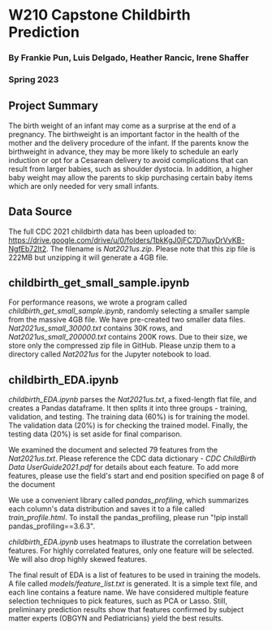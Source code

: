 # W210 Capstone Childbirth Prediction

### By Frankie Pun, Luis Delgado, Heather Rancic, Irene Shaffer

### Spring 2023

## Project Summary

The birth weight of an infant may come as a surprise at the end of a pregnancy. The birthweight is an important factor in the 
health of the mother and the delivery procedure of the infant. If the parents know the birthweight in advance, they may be 
more likely to schedule an early induction or opt for a Cesarean delivery to avoid complications that can result from larger 
babies, such as shoulder dystocia. In addition, a higher baby weight may allow the parents to skip purchasing certain baby 
items which are only needed for very small infants.

## Data Source
The full CDC 2021 childbirth data has been uploaded to: 
https://drive.google.com/drive/u/0/folders/1bkKgJ0jFC7D7luyDrVyKB-NgfEb72lt2. The filename is *Nat2021us.zip*. Please note that this zip file is 222MB but unzipping it will generate a 4GB file. 

## childbirth_get_small_sample.ipynb
For performance reasons, we wrote a program called *childbirth_get_small_sample.ipynb*, randomly selecting a smaller sample from the massive 4GB file. We have pre-created two smaller data files. *Nat2021us_small_30000.txt* contains 30K rows, and *Nat2021us_small_200000.txt* contains 200K rows. Due to their size, we store only the compressed zip file in GitHub. Please unzip them to a directory called *Nat2021us* for the Jupyter notebook to load.

## childbirth_EDA.ipynb
*childbirth_EDA.ipynb*  parses the *Nat2021us.txt*, a fixed-length flat file, and creates a Pandas dataframe. It then splits it into three groups - training, validation, and testing. The training data (60%) is for training the model. The validation data (20%) is for checking the trained model. Finally, the testing data (20%) is set aside for final comparison. 

We examined the document and selected 79 features from the *Nat2021us.txt*. Please reference the CDC data dictionary - *CDC ChildBirth Data UserGuide2021.pdf* for details about each feature. To add more features, please use the field's start and end position specified on page 8 of the document 

We use a convenient library called *pandas_profiling*, which summarizes each column's data distribution and saves it to a file called *train_profile.html*. To install the pandas_profiling, please run "!pip install pandas_profiling==3.6.3". 

*childbirth_EDA.ipynb* uses heatmaps to illustrate the correlation between features. For highly correlated features, only one feature will be selected. We will also drop highly skewed features.

The final result of EDA is a list of features to be used in training the models. A file called *models/feature_list.txt* is generated. It is a simple text file, and each line contains a feature name. We have considered multiple feature selection techniques to pick features, such as PCA or Lasso. Still, preliminary prediction results show that features confirmed by subject matter experts (OBGYN and Pediatricians) yield the best results. 

